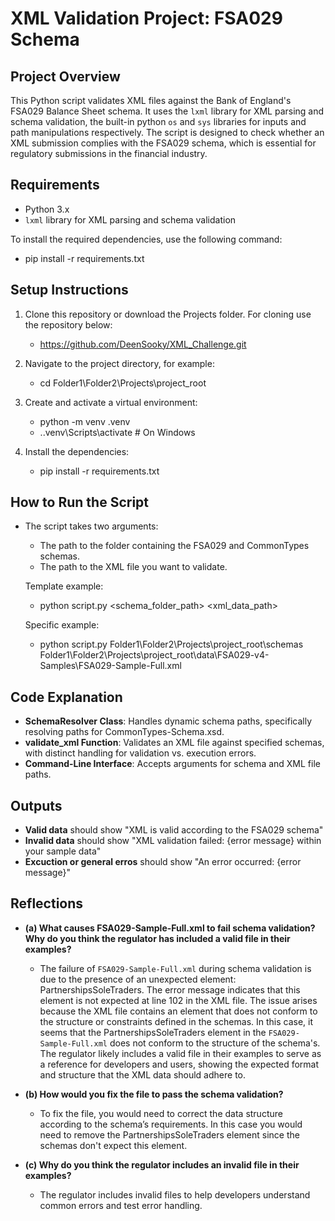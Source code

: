# XML Validation Project: FSA029 Schema

## Project Overview

This Python script validates XML files against the Bank of England's FSA029 Balance Sheet schema. It uses the `lxml` library for XML parsing and schema validation, the built-in python `os` and `sys` libraries for inputs and path manipulations respectively. The script is designed to check whether an XML submission complies with the FSA029 schema, which is essential for regulatory submissions in the financial industry.

## Requirements

- Python 3.x
- `lxml` library for XML parsing and schema validation

To install the required dependencies, use the following command:

- pip install -r requirements.txt

## Setup Instructions

1. Clone this repository or download the Projects folder.
   For cloning use the repository below:

   - https://github.com/DeenSooky/XML_Challenge.git

2. Navigate to the project directory, for example:

   - cd Folder1\Folder2\Projects\project_root

3. Create and activate a virtual environment:

   - python -m venv .venv
   - .\.venv\Scripts\activate # On Windows

4. Install the dependencies:
   - pip install -r requirements.txt

## How to Run the Script

- The script takes two arguments:

  - The path to the folder containing the FSA029 and CommonTypes schemas.
  - The path to the XML file you want to validate.

  Template example:

  - python script.py <schema_folder_path> <xml_data_path>

  Specific example:

  - python script.py Folder1\Folder2\Projects\project_root\schemas Folder1\Folder2\Projects\project_root\data\FSA029-v4-Samples\FSA029-Sample-Full.xml

## Code Explanation

- **SchemaResolver Class**: Handles dynamic schema paths, specifically resolving paths for CommonTypes-Schema.xsd.
- **validate_xml Function**: Validates an XML file against specified schemas, with distinct handling for validation vs. execution errors.
- **Command-Line Interface**: Accepts arguments for schema and XML file paths.

## Outputs

- **Valid data** should show "XML is valid according to the FSA029 schema"
- **Invalid data** should show "XML validation failed: {error message} within your sample data"
- **Excuction or general erros** should show "An error occurred: {error message}"

## Reflections

- **(a) What causes FSA029-Sample-Full.xml to fail schema validation? Why do you think the regulator has included a valid file in their examples?**

  - The failure of `FSA029-Sample-Full.xml` during schema validation is due to the presence of an unexpected element: PartnershipsSoleTraders. The error message indicates that this element is not expected at line 102 in the XML file.
    The issue arises because the XML file contains an element that does not conform to the structure or constraints defined in the schemas. In this case, it seems that the PartnershipsSoleTraders element in the `FSA029-Sample-Full.xml` does not conform to the structure of the schema's.
    The regulator likely includes a valid file in their examples to serve as a reference for developers and users, showing the expected format and structure that the XML data should adhere to.

- **(b) How would you fix the file to pass the schema validation?**

  - To fix the file, you would need to correct the data structure according to the schema’s requirements. In this case you would need to remove the PartnershipsSoleTraders element since the schemas don't expect this element.

- **(c) Why do you think the regulator includes an invalid file in their examples?**
  - The regulator includes invalid files to help developers understand common errors and test error handling.
